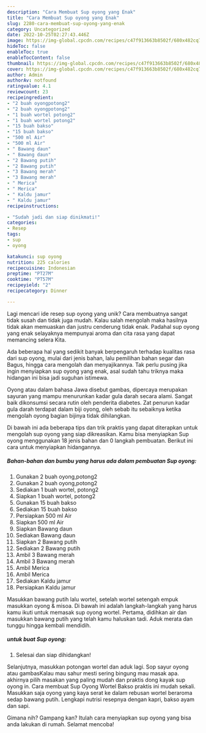 ```yaml
---
description: "Cara Membuat Sup oyong yang Enak"
title: "Cara Membuat Sup oyong yang Enak"
slug: 2280-cara-membuat-sup-oyong-yang-enak
category: Uncategorized
date: 2022-10-25T02:27:43.446Z
image: https://img-global.cpcdn.com/recipes/c47f913663b8502f/680x482cq70/sup-oyong-foto-resep-utama.jpg
hideToc: false
enableToc: true
enableTocContent: false
thumbnail: https://img-global.cpcdn.com/recipes/c47f913663b8502f/680x482cq70/sup-oyong-foto-resep-utama.jpg
cover: https://img-global.cpcdn.com/recipes/c47f913663b8502f/680x482cq70/sup-oyong-foto-resep-utama.jpg
author: Admin
authorAv: notfound
ratingvalue: 4.1
reviewcount: 23
recipeingredient:
- "2 buah oyongpotong2"
- "2 buah oyongpotong2"
- "1 buah wortel potong2"
- "1 buah wortel potong2"
- "15 buah bakso"
- "15 buah bakso"
- "500 ml Air"
- "500 ml Air"
- " Bawang daun"
- " Bawang daun"
- "2 Bawang putih"
- "2 Bawang putih"
- "3 Bawang merah"
- "3 Bawang merah"
- " Merica"
- " Merica"
- " Kaldu jamur"
- " Kaldu jamur"
recipeinstructions:

- "Sudah jadi dan siap dinikmati!"
categories:
- Resep
tags:
- sup
- oyong

katakunci: sup oyong 
nutrition: 225 calories
recipecuisine: Indonesian
preptime: "PT27M"
cooktime: "PT57M"
recipeyield: "2"
recipecategory: Dinner

---
```





Lagi mencari ide resep sup oyong yang unik? Cara membuatnya sangat tidak susah dan tidak juga mudah. Kalau salah mengolah maka hasilnya tidak akan memuaskan dan justru cenderung tidak enak. Padahal sup oyong yang enak selayaknya mempunyai aroma dan cita rasa yang dapat memancing selera Kita.





Ada beberapa hal yang sedikit banyak berpengaruh terhadap kualitas rasa dari sup oyong, mulai dari jenis bahan, lalu pemilihan bahan segar dan Bagus, hingga cara mengolah dan menyajikannya. Tak perlu pusing jika ingin menyiapkan sup oyong yang enak,      asal sudah tahu triknya maka hidangan ini bisa jadi suguhan istimewa.














Oyong atau dalam bahasa Jawa disebut gambas, dipercaya merupakan sayuran yang mampu menurunkan kadar gula darah secara alami. Sangat baik dikonsumsi secara rutin oleh penderita diabetes. Zat penurun kadar gula darah terdapat dalam biji oyong, oleh sebab itu sebaiknya ketika mengolah oyong bagian bijinya tidak dihilangkan.






Di bawah ini ada beberapa tips dan trik praktis yang dapat diterapkan untuk mengolah sup oyong yang siap dikreasikan. Kamu bisa menyiapkan Sup oyong menggunakan 18 jenis bahan dan 0 langkah pembuatan. Berikut ini cara untuk menyiapkan hidangannya.

<!--inarticleads1-->

##### Bahan-bahan dan bumbu yang harus ada dalam pembuatan Sup oyong:

1. Gunakan 2 buah oyong,potong2
1. Gunakan 2 buah oyong,potong2
1. Sediakan 1 buah wortel, potong2
1. Siapkan 1 buah wortel, potong2
1. Gunakan 15 buah bakso
1. Sediakan 15 buah bakso
1. Persiapkan 500 ml Air
1. Siapkan 500 ml Air
1. Siapkan  Bawang daun
1. Sediakan  Bawang daun
1. Siapkan 2 Bawang putih
1. Sediakan 2 Bawang putih
1. Ambil 3 Bawang merah
1. Ambil 3 Bawang merah
1. Ambil  Merica
1. Ambil  Merica
1. Sediakan  Kaldu jamur
1. Persiapkan  Kaldu jamur


Masukkan bawang putih lalu wortel, setelah wortel setengah empuk masukkan oyong &amp; misoa. Di bawah ini adalah langkah-langkah yang harus kamu ikuti untuk memasak sup oyong wortel. Pertama, didihkan air dan masukkan bawang putih yang telah kamu haluskan tadi. Aduk merata dan tunggu hingga kembali mendidih. 

<!--inarticleads2-->

#####  untuk buat Sup oyong:


1. Selesai dan siap dihidangkan!

Selanjutnya, masukkan potongan wortel dan aduk lagi. Sop sayur oyong atau gambasKalau mau sahur mesti sering bingung mau masak apa. akhirnya pilih masakan yang paling mudah dan praktis dong kayak sup oyong in. Cara membuat Sup Oyong Wortel Bakso praktis ini mudah sekali. Masukkan saja oyong yang kaya serat ke dalam rebusan wortel beraroma sedap bawang putih. Lengkapi nutrisi resepnya dengan kapri, bakso ayam dan sapi. 

Gimana nih? Gampang kan? Itulah cara menyiapkan sup oyong yang bisa anda lakukan di rumah. Selamat mencoba!
